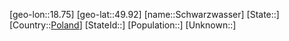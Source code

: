 ﻿---
location: [49.92,18.75]
type: City
tags:
- geo/City


SpocWebEntityId: 34101
isDeleted: false
confidential: public

---
[geo-lon::18.75]
[geo-lat::49.92]
[name::Schwarzwasser]
[State::]
[Country::[Poland](geo/Continent/Europe/Poland.md)]
[StateId::]
[Population::]
[Unknown::]

